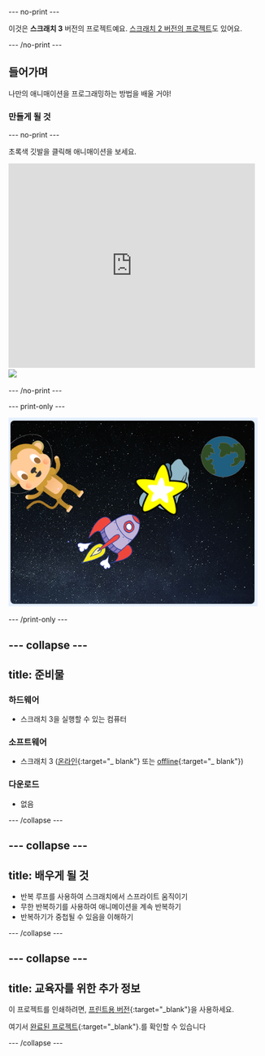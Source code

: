 \--- no-print \---

이것은 **스크래치 3** 버전의 프로젝트예요. [스크래치 2 버전의 프로젝트](https://projects.raspberrypi.org/en/projects/lost-in-space-scratch2)도 있어요.

\--- /no-print \---

## 들어가며

나만의 애니매이션을 프로그래밍하는 방법을 배울 거야!

### 만들게 될 것

\--- no-print \---

초록색 깃발을 클릭해 애니매이션을 보세요.

<div class="scratch-preview">
  <iframe allowtransparency="true" width="485" height="402" src="https://scratch.mit.edu/projects/embed/276873231/?autostart=false" frameborder="0" scrolling="no"></iframe>
  <img src="images/space-final.png">
</div>

\--- /no-print \---

\--- print-only \---

![완료된 프로젝트](images/showcase_static.png)

\--- /print-only \---

## \--- collapse \---

## title: 준비물

### 하드웨어

- 스크래치 3을 실행할 수 있는 컴퓨터

### 소프트웨어

- 스크래치 3 ([온라인](http://rpf.io/scratchon){:target="_ blank"} 또는 [offline](http://rpf.io/scratchoff){:target="_ blank"})

### 다운로드

- 없음

\--- /collapse \---

## \--- collapse \---

## title: 배우게 될 것

- 반복 루프를 사용하여 스크래치에서 스프라이트 움직이기
- 무한 반복하기를 사용하여 애니메이션을 계속 반복하기
- 반복하기가 중첩될 수 있음을 이해하기

\--- /collapse \---

## \--- collapse \---

## title: 교육자를 위한 추가 정보

이 프로젝트를 인쇄하려면, [프린트용 버전](https://projects.raspberrypi.org/en/projects/lost-in-space/print){:target="_blank"}을 사용하세요.

여기서 [완료된 프로젝트](http://rpf.io/p/en/lost-in-space-get){:target="_blank"}.를 확인할 수 있습니다

\--- /collapse \---